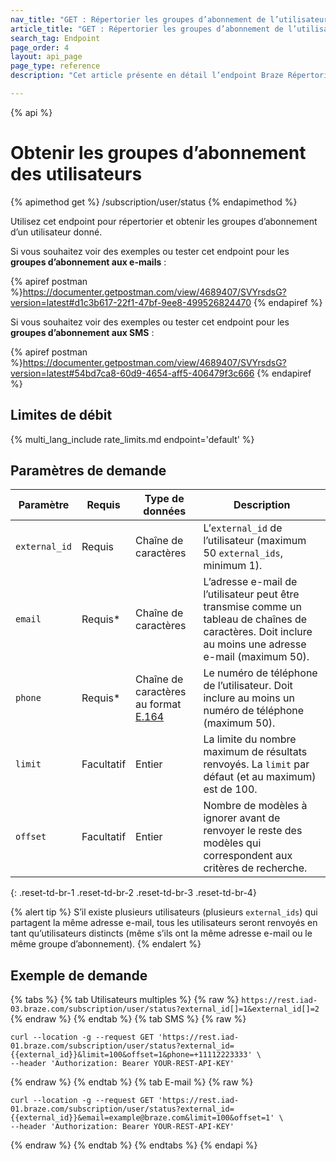 ```yaml
---
nav_title: "GET : Répertorier les groupes d’abonnement de l’utilisateur"
article_title: "GET : Répertorier les groupes d’abonnement de l’utilisateur"
search_tag: Endpoint
page_order: 4
layout: api_page
page_type: reference
description: "Cet article présente en détail l’endpoint Braze Répertorier les groupes d’abonnement de l’utilisateur."

---
```

{% api %}
# Obtenir les groupes d’abonnement des utilisateurs
{% apimethod get %}
/subscription/user/status
{% endapimethod %}

Utilisez cet endpoint pour répertorier et obtenir les groupes d’abonnement d’un utilisateur donné.

Si vous souhaitez voir des exemples ou tester cet endpoint pour les **groupes d’abonnement aux e-mails** :

{% apiref postman %}https://documenter.getpostman.com/view/4689407/SVYrsdsG?version=latest#d1c3b617-22f1-47bf-9ee8-499526824470 {% endapiref %}

Si vous souhaitez voir des exemples ou tester cet endpoint pour les **groupes d’abonnement aux SMS** :

{% apiref postman %}https://documenter.getpostman.com/view/4689407/SVYrsdsG?version=latest#54bd7ca8-60d9-4654-aff5-406479f3c666 {% endapiref %}

## Limites de débit

{% multi_lang_include rate_limits.md endpoint='default' %}

## Paramètres de demande

| Paramètre | Requis | Type de données | Description |
|---|---|---|---|
| `external_id`  | Requis | Chaîne de caractères | L’`external_id` de l’utilisateur (maximum 50 `external_ids`, minimum 1). |
| `email`  |  Requis* | Chaîne de caractères | L’adresse e-mail de l’utilisateur peut être transmise comme un tableau de chaînes de caractères. Doit inclure au moins une adresse e-mail (maximum 50). |
| `phone` | Requis* | Chaîne de caractères au format [E.164](https://en.wikipedia.org/wiki/E.164) | Le numéro de téléphone de l’utilisateur. Doit inclure au moins un numéro de téléphone (maximum 50). |
| `limit` | Facultatif | Entier | La limite du nombre maximum de résultats renvoyés. La `limit` par défaut (et au maximum) est de 100. |
| `offset`  |  Facultatif | Entier | Nombre de modèles à ignorer avant de renvoyer le reste des modèles qui correspondent aux critères de recherche. |
{: .reset-td-br-1 .reset-td-br-2 .reset-td-br-3  .reset-td-br-4}

{% alert tip %}
S’il existe plusieurs utilisateurs (plusieurs `external_ids`) qui partagent la même adresse e-mail, tous les utilisateurs seront renvoyés en tant qu’utilisateurs distincts (même s’ils ont la même adresse e-mail ou le même groupe d’abonnement).
{% endalert %}

## Exemple de demande 

{% tabs %}
{% tab Utilisateurs multiples %}
{% raw %}
`https://rest.iad-03.braze.com/subscription/user/status?external_id[]=1&external_id[]=2`
{% endraw %}
{% endtab %}
{% tab SMS %}
{% raw %}
```
curl --location -g --request GET 'https://rest.iad-01.braze.com/subscription/user/status?external_id={{external_id}}&limit=100&offset=1&phone=+11112223333' \
--header 'Authorization: Bearer YOUR-REST-API-KEY'
```
{% endraw %}
{% endtab %}
{% tab E-mail %}
{% raw %}
```
curl --location -g --request GET 'https://rest.iad-01.braze.com/subscription/user/status?external_id={{external_id}}&email=example@braze.com&limit=100&offset=1' \
--header 'Authorization: Bearer YOUR-REST-API-KEY'
```
{% endraw %}
{% endtab %}
{% endtabs %}
{% endapi %}
